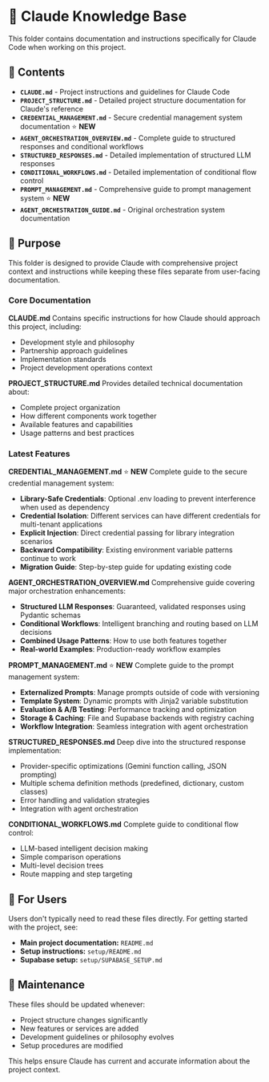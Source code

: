 # 🤖 Claude Knowledge Base

This folder contains documentation and instructions specifically for Claude Code when working on this project.

## 📁 Contents

- **`CLAUDE.md`** - Project instructions and guidelines for Claude Code
- **`PROJECT_STRUCTURE.md`** - Detailed project structure documentation for Claude's reference
- **`CREDENTIAL_MANAGEMENT.md`** - Secure credential management system documentation ⭐ **NEW**
- **`AGENT_ORCHESTRATION_OVERVIEW.md`** - Complete guide to structured responses and conditional workflows
- **`STRUCTURED_RESPONSES.md`** - Detailed implementation of structured LLM responses
- **`CONDITIONAL_WORKFLOWS.md`** - Detailed implementation of conditional flow control
- **`PROMPT_MANAGEMENT.md`** - Comprehensive guide to prompt management system ⭐ **NEW**
- **`AGENT_ORCHESTRATION_GUIDE.md`** - Original orchestration system documentation

## 🎯 Purpose

This folder is designed to provide Claude with comprehensive project context and instructions while keeping these files separate from user-facing documentation.

### Core Documentation

**CLAUDE.md**
Contains specific instructions for how Claude should approach this project, including:
- Development style and philosophy
- Partnership approach guidelines
- Implementation standards
- Project development operations context

**PROJECT_STRUCTURE.md**
Provides detailed technical documentation about:
- Complete project organization
- How different components work together
- Available features and capabilities
- Usage patterns and best practices

### Latest Features

**CREDENTIAL_MANAGEMENT.md** ⭐ **NEW**
Complete guide to the secure credential management system:
- **Library-Safe Credentials**: Optional .env loading to prevent interference when used as dependency
- **Credential Isolation**: Different services can have different credentials for multi-tenant applications
- **Explicit Injection**: Direct credential passing for library integration scenarios
- **Backward Compatibility**: Existing environment variable patterns continue to work
- **Migration Guide**: Step-by-step guide for updating existing code

**AGENT_ORCHESTRATION_OVERVIEW.md**
Comprehensive guide covering major orchestration enhancements:
- **Structured LLM Responses**: Guaranteed, validated responses using Pydantic schemas
- **Conditional Workflows**: Intelligent branching and routing based on LLM decisions
- **Combined Usage Patterns**: How to use both features together
- **Real-world Examples**: Production-ready workflow examples

**PROMPT_MANAGEMENT.md** ⭐ **NEW**
Complete guide to the prompt management system:
- **Externalized Prompts**: Manage prompts outside of code with versioning
- **Template System**: Dynamic prompts with Jinja2 variable substitution
- **Evaluation & A/B Testing**: Performance tracking and optimization
- **Storage & Caching**: File and Supabase backends with registry caching
- **Workflow Integration**: Seamless integration with agent orchestration

**STRUCTURED_RESPONSES.md**
Deep dive into the structured response implementation:
- Provider-specific optimizations (Gemini function calling, JSON prompting)
- Multiple schema definition methods (predefined, dictionary, custom classes)
- Error handling and validation strategies
- Integration with agent orchestration

**CONDITIONAL_WORKFLOWS.md**
Complete guide to conditional flow control:
- LLM-based intelligent decision making
- Simple comparison operations
- Multi-level decision trees
- Route mapping and step targeting

## 📝 For Users

Users don't typically need to read these files directly. For getting started with the project, see:
- **Main project documentation:** `README.md` 
- **Setup instructions:** `setup/README.md`
- **Supabase setup:** `setup/SUPABASE_SETUP.md`

## 🔄 Maintenance

These files should be updated whenever:
- Project structure changes significantly
- New features or services are added
- Development guidelines or philosophy evolves
- Setup procedures are modified

This helps ensure Claude has current and accurate information about the project context.